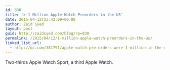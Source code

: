```yaml
---
id: 830
title: '> 1 Million Apple Watch Preorders in the US'
date: 2015-04-12T23:43:09+00:00
author: Zaid Syed
layout: post
guid: http://zaidsyed.com/blog/?p=830
permalink: /2015/04/12/1-million-apple-watch-preorders-in-the-us/
linked_list_url:
  - http://qz.com/381791/apple-watch-pre-orders-were-1-million-in-the-us-on-its-first-day-a-shopping-data-firm-estimates/
---
```

Two-thirds Apple Watch Sport, a third Apple Watch.